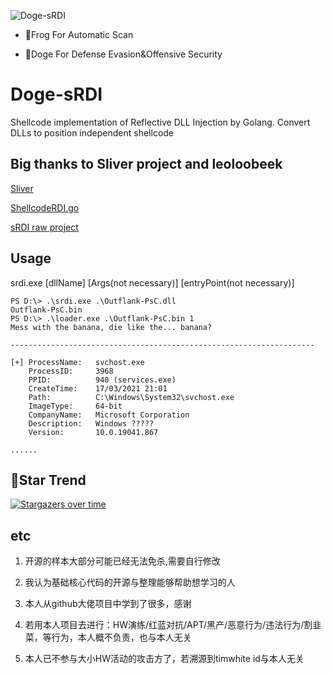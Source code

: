 ![Doge-sRDI](https://socialify.git.ci/timwhitez/Doge-sRDI/image?description=1&font=Raleway&forks=1&issues=1&language=1&logo=https%3A%2F%2Favatars1.githubusercontent.com%2Fu%2F36320909&owner=1&pattern=Circuit%20Board&stargazers=1&theme=Light)

- 🐸Frog For Automatic Scan

- 🐶Doge For Defense Evasion&Offensive Security

# Doge-sRDI
Shellcode implementation of Reflective DLL Injection by Golang. Convert DLLs to position independent shellcode

## Big thanks to Sliver project and leoloobeek
[Sliver](https://github.com/BishopFox/sliver)

[ShellcodeRDI.go](https://gist.github.com/leoloobeek/c726719d25d7e7953d4121bd93dd2ed3)

[sRDI raw project](https://github.com/monoxgas/sRDI)

## Usage
srdi.exe [dllName] [Args(not necessary)] [entryPoint(not necessary)]
```
PS D:\> .\srdi.exe .\Outflank-PsC.dll
Outflank-PsC.bin
PS D:\> .\loader.exe .\Outflank-PsC.bin 1
Mess with the banana, die like the... banana?

--------------------------------------------------------------------

[+] ProcessName:   svchost.exe
    ProcessID:     3968
    PPID:          940 (services.exe)
    CreateTime:    17/03/2021 21:01
    Path:          C:\Windows\System32\svchost.exe
    ImageType:     64-bit
    CompanyName:   Microsoft Corporation
    Description:   Windows ?????
    Version:       10.0.19041.867

......
```

## 🚀Star Trend
[![Stargazers over time](https://starchart.cc/timwhitez/Doge-sRDI.svg)](https://starchart.cc/timwhitez/Doge-sRDI)


## etc
1. 开源的样本大部分可能已经无法免杀,需要自行修改

2. 我认为基础核心代码的开源与整理能够帮助想学习的人
 
3. 本人从github大佬项目中学到了很多，感谢
 
4. 若用本人项目去进行：HW演练/红蓝对抗/APT/黑产/恶意行为/违法行为/割韭菜，等行为，本人概不负责，也与本人无关

5. 本人已不参与大小HW活动的攻击方了，若溯源到timwhite id与本人无关
